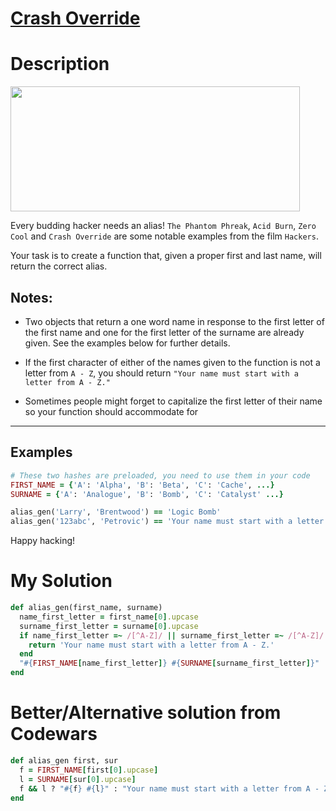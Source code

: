 # [Crash Override](https://www.codewars.com/kata/578c1e2edaa01a9a02000b7f)

# Description
<img style="width:463px;height:200px;" src="https://media.giphy.com/media/13AN8X7jBIm15m/giphy.gif">

Every budding hacker needs an alias! `The Phantom Phreak`, `Acid Burn`, `Zero Cool` and `Crash Override` are some 
notable examples from the film `Hackers`.

Your task is to create a function that, given a proper first and last name, will return the correct alias.

## Notes:
* Two objects that return a one word name in response to the first letter of the first name and one for the first letter
of the surname are already given. See the examples below for further details.

* If the first character of either of the names given to the function is not a letter from `A - Z`, you should return 
`"Your name must start with a letter from A - Z."`

* Sometimes people might forget to capitalize the first letter of their name so your function should accommodate for

---

## Examples
```ruby
# These two hashes are preloaded, you need to use them in your code
FIRST_NAME = {'A': 'Alpha', 'B': 'Beta', 'C': 'Cache', ...}
SURNAME = {'A': 'Analogue', 'B': 'Bomb', 'C': 'Catalyst' ...}

alias_gen('Larry', 'Brentwood') == 'Logic Bomb'
alias_gen('123abc', 'Petrovic') == 'Your name must start with a letter from A - Z.'
```

Happy hacking!

# My Solution
```ruby
def alias_gen(first_name, surname)
  name_first_letter = first_name[0].upcase
  surname_first_letter = surname[0].upcase
  if name_first_letter =~ /[^A-Z]/ || surname_first_letter =~ /[^A-Z]/
    return 'Your name must start with a letter from A - Z.'
  end
  "#{FIRST_NAME[name_first_letter]} #{SURNAME[surname_first_letter]}"
end
```

# Better/Alternative solution from Codewars
```ruby
def alias_gen first, sur
  f = FIRST_NAME[first[0].upcase]
  l = SURNAME[sur[0].upcase]
  f && l ? "#{f} #{l}" : "Your name must start with a letter from A - Z."
end
```
